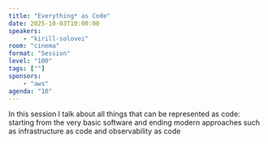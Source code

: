 ```yaml
---
title: "Everything* as Code"
date: 2025-10-03T10:00:00
speakers:
    - "kirill-solovei"
room: "cinema"
format: "Session" 
level: "100"
tags: [""]
sponsors: 
    - "aws"
agenda: "10"
---
```


In this session I talk about all things that can be represented as code: starting from the very basic software and ending modern approaches such as infrastructure as code and observability as code